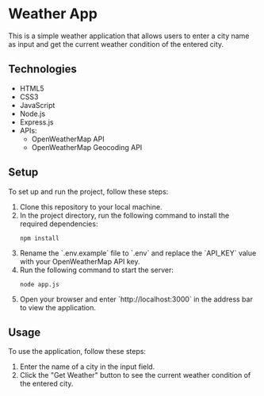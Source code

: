 # Weather App

<p>This is a simple weather application that allows users to enter a city name as input and get the current weather condition of the entered city.</p>


<h2>Technologies</h2>
<ul>
    <li>HTML5</li>
    <li>CSS3</li>
    <li>JavaScript</li>
    <li>Node.js</li>
    <li>Express.js</li>
    <li>APIs:
        <ul>
            <li>OpenWeatherMap API</li>
            <li>OpenWeatherMap Geocoding API</li>
        </ul>
    </li>
</ul>


<h2>Setup</h2>
<p>To set up and run the project, follow these steps:</p>
<ol>
    <li>Clone this repository to your local machine.</li>
    <li>In the project directory, run the following command to install the required dependencies:</li>
    <pre><code>npm install</code></pre>
    <li>Rename the `.env.example` file to `.env` and replace the `API_KEY` value with your OpenWeatherMap API key.</li>
    <li>Run the following command to start the server:</li>
    <pre><code>node app.js</code></pre>
    <li>Open your browser and enter `http://localhost:3000` in the address bar to view the application.</li>
</ol>


<h2>Usage</h2>
<p>To use the application, follow these steps:</p>
<ol>
    <li>Enter the name of a city in the input field.</li>
    <li>Click the "Get Weather" button to see the current weather condition of the entered city.</li>
</ol>



